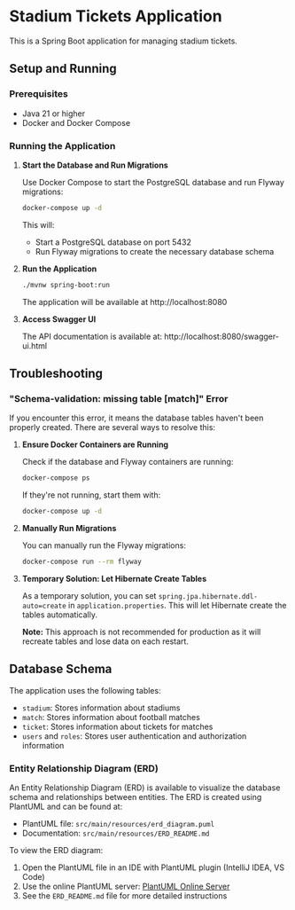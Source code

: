 # Stadium Tickets Application

This is a Spring Boot application for managing stadium tickets.

## Setup and Running

### Prerequisites
- Java 21 or higher
- Docker and Docker Compose

### Running the Application

1. **Start the Database and Run Migrations**

   Use Docker Compose to start the PostgreSQL database and run Flyway migrations:

   ```bash
   docker-compose up -d
   ```

   This will:
   - Start a PostgreSQL database on port 5432
   - Run Flyway migrations to create the necessary database schema

2. **Run the Application**

   ```bash
   ./mvnw spring-boot:run
   ```

   The application will be available at http://localhost:8080

3. **Access Swagger UI**

   The API documentation is available at:
   http://localhost:8080/swagger-ui.html

## Troubleshooting

### "Schema-validation: missing table [match]" Error

If you encounter this error, it means the database tables haven't been properly created. There are several ways to resolve this:

1. **Ensure Docker Containers are Running**

   Check if the database and Flyway containers are running:

   ```bash
   docker-compose ps
   ```

   If they're not running, start them with:

   ```bash
   docker-compose up -d
   ```

2. **Manually Run Migrations**

   You can manually run the Flyway migrations:

   ```bash
   docker-compose run --rm flyway
   ```

3. **Temporary Solution: Let Hibernate Create Tables**

   As a temporary solution, you can set `spring.jpa.hibernate.ddl-auto=create` in `application.properties`. 
   This will let Hibernate create the tables automatically.

   **Note:** This approach is not recommended for production as it will recreate tables and lose data on each restart.

## Database Schema

The application uses the following tables:

- `stadium`: Stores information about stadiums
- `match`: Stores information about football matches
- `ticket`: Stores information about tickets for matches
- `users` and `roles`: Stores user authentication and authorization information

### Entity Relationship Diagram (ERD)

An Entity Relationship Diagram (ERD) is available to visualize the database schema and relationships between entities. The ERD is created using PlantUML and can be found at:

- PlantUML file: `src/main/resources/erd_diagram.puml`
- Documentation: `src/main/resources/ERD_README.md`

To view the ERD diagram:

1. Open the PlantUML file in an IDE with PlantUML plugin (IntelliJ IDEA, VS Code)
2. Use the online PlantUML server: [PlantUML Online Server](https://www.plantuml.com/plantuml/uml/)
3. See the `ERD_README.md` file for more detailed instructions
